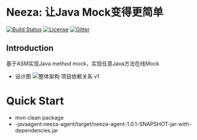 # Neeza: 让Java Mock变得更简单

[![Build Status](https://travis-ci.org/hotspacode/neeza.svg?branch=master)](https://travis-ci.org/hotspacode/neeza)
[![License](https://img.shields.io/badge/license-Apache%202-4EB1BA.svg)](https://www.apache.org/licenses/LICENSE-2.0.html)
[![Gitter](https://badges.gitter.im/hotspacode/neeza.svg)](https://gitter.im/hotspacode/neeza)



## Introduction

基于ASM实现Java method mock，实现任意Java方法在线Mock

- 设计图
![整体架构 项目依赖关系 v1](https://user-images.githubusercontent.com/16358235/72414592-8ea0e380-37ad-11ea-9fa9-b363e1223f61.png)


# Quick Start

- mvn clean package 
- -javaagent:neeza-agent/target/neeza-agent-1.0.1-SNAPSHOT-jar-with-dependencies.jar


